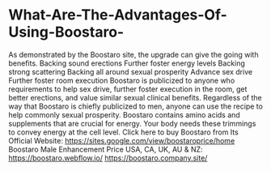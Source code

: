 # What-Are-The-Advantages-Of-Using-Boostaro-
As demonstrated by the Boostaro site, the upgrade can give the going with benefits. Backing sound erections Further foster energy levels Backing strong scattering Backing all around sexual prosperity Advance sex drive Further foster room execution Boostaro is publicized to anyone who requirements to help sex drive, further foster execution in the room, get better erections, and value similar sexual clinical benefits. Regardless of the way that Boostaro is chiefly publicized to men, anyone can use the recipe to help commonly sexual prosperity. Boostaro contains amino acids and supplements that are crucial for energy. Your body needs these trimmings to convey energy at the cell level. Click here to buy Boostaro from Its Official Website: https://sites.google.com/view/boostaroprice/home  Boostaro Male Enhancement Price USA, CA, UK, AU &amp; NZ: https://boostaro.webflow.io/  https://boostaro.company.site/
